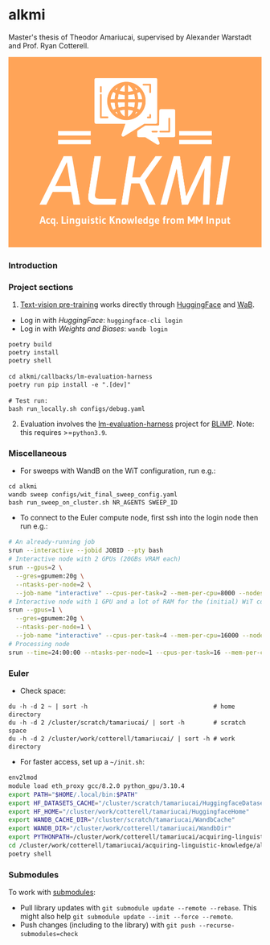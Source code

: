 # alkmi

Master's thesis of Theodor Amariucai, supervised by Alexander Warstadt and Prof. Ryan Cotterell.

![alt text](./assets/alkmi-low-resolution-color-logo.png "ALKMI logo")

### Introduction

### Project sections

1. [Text-vision pre-training](alkmi/README.md) works directly through [HuggingFace](https://huggingface.co/)
   and [WaB](https://wandb.ai/).

- Log in with *HuggingFace*: `huggingface-cli login`
- Log in with *Weights and Biases*: `wandb login`

```shell
poetry build
poetry install
poetry shell

cd alkmi/callbacks/lm-evaluation-harness
poetry run pip install -e ".[dev]"

# Test run:
bash run_locally.sh configs/debug.yaml

```

2. Evaluation involves the [lm-evaluation-harness](./lm-evaluation-harness/README.md) project
   for [BLiMP](https://github.com/alexwarstadt/blimp). Note: this requires >=`python3.9`.

### Miscellaneous

- For sweeps with WandB on the WiT configuration, run e.g.:

```shell
cd alkmi
wandb sweep configs/wit_final_sweep_config.yaml
bash run_sweep_on_cluster.sh NR_AGENTS SWEEP_ID
```

- To connect to the Euler compute node, first ssh into the login node then run e.g.:

```bash
# An already-running job
srun --interactive --jobid JOBID --pty bash
# Interactive node with 2 GPUs (20GBs VRAM each)
srun --gpus=2 \
  --gres=gpumem:20g \
  --ntasks-per-node=2 \
  --job-name "interactive" --cpus-per-task=2 --mem-per-cpu=8000 --nodes=1 --time=4:00:00 --pty --preserve-env $SHELL
# Interactive node with 1 GPU and a lot of RAM for the (initial) WiT collapsing
srun --gpus=1 \
  --gres=gpumem:20g \
  --ntasks-per-node=1 \
  --job-name "interactive" --cpus-per-task=4 --mem-per-cpu=16000 --nodes=1 --time=4:00:00 --pty --preserve-env $SHELL
# Processing node
srun --time=24:00:00 --ntasks-per-node=1 --cpus-per-task=16 --mem-per-cpu=16000 --nodes=1 --pty --preserve-env $SHELL

```

### Euler

- Check space:
```shell
du -h -d 2 ~ | sort -h                                   # home directory
du -h -d 2 /cluster/scratch/tamariucai/ | sort -h        # scratch space
du -h -d 2 /cluster/work/cotterell/tamariucai/ | sort -h # work directory
```

- For faster access, set up a `~/init.sh`:

```bash
env2lmod
module load eth_proxy gcc/8.2.0 python_gpu/3.10.4
export PATH="$HOME/.local/bin:$PATH"
export HF_DATASETS_CACHE="/cluster/scratch/tamariucai/HuggingfaceDatasets"
export HF_HOME="/cluster/work/cotterell/tamariucai/HuggingfaceHome"
export WANDB_CACHE_DIR="/cluster/scratch/tamariucai/WandbCache"
export WANDB_DIR="/cluster/work/cotterell/tamariucai/WandbDir"
export PYTHONPATH=/cluster/work/cotterell/tamariucai/acquiring-linguistic-knowledge/:/cluster/work/cotterell/tamariucai/acquiring-linguistic-knowledge/alkmi/callbacks/lm-evaluation-harness
cd /cluster/work/cotterell/tamariucai/acquiring-linguistic-knowledge/alkmi/
poetry shell
```

### Submodules

To work with [submodules](https://git-scm.com/book/en/v2/Git-Tools-Submodules):

- Pull library updates with `git submodule update --remote --rebase`. This might also
  help `git submodule update --init --force --remote`.
- Push changes (including to the library) with `git push --recurse-submodules=check`
